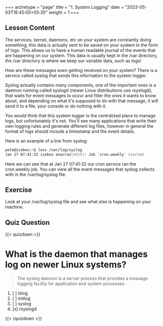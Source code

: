 +++
archetype = "page"
title = "1. System Logging"
date = "2023-05-03T16:45:00+05:30"
weight = 1
+++

## Lesson Content

The services, kernel, daemons, etc on your system are constantly doing something, this data is actually sent to be saved on your system in the form of logs. This allows us to have a human readable journal of the events that are happening on our system. This data is usually kept in the /var directory, the /var directory is where we keep our variable data, such as logs!

How are these messages even getting received on your system? There is a service called syslog that sends this information to the system logger. 

Syslog actually contains many components, one of the important ones is a daemon running called syslogd (newer Linux distributions use rsyslogd), that waits for event messages to occur and filter the ones it wants to know about, and depending on what it's supposed to do with that message, it will send it to a file, your console or do nothing with it.

You would think that this system logger is the centralized place to manage logs, but unfortunately it's not. You'll see many applications that write their own logging rules and generate different log files, however in general the format of logs should include a timestamp and the event details. 

Here is an example of a line from syslog:


```bash
pete@icebox:~$ less /var/log/syslog
Jan 27 07:41:32 icebox anacron[4650]: Job `cron.weekly' started

```


Here we can see that at Jan 27 07:41:32 our cron service ran the cron.weekly job. You can view all the event messages that syslog collects with in the /var/log/syslog file.

## Exercise

Look at your /var/log/syslog file and see what else is happening on your machine.

## Quiz Question

{{< quizdown >}}

# What is the daemon that manages log on newer Linux systems?

> The syslog daemon is a server process that provides a message logging facility for application and system processes.

1. [ ] lslog
2. [ ] initlog
3. [ ] syslog
4. [x] rsyslogd

{{< /quizdown >}}
